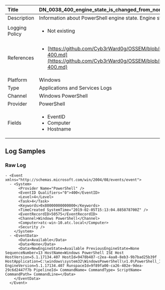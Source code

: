 | Title          | DN_0038_400_engine_state_is_changed_from_none_to_available       |
|:---------------|:------------------|
| Description    | Information about PowerShell engine state. Engine state is changed from None to Available |
| Logging Policy | <ul><li> Not existing </li></ul> |
| References     | <ul><li>[https://github.com/Cyb3rWard0g/OSSEM/blob/master/data_dictionaries/windows/powershell/events/event-400.md](https://github.com/Cyb3rWard0g/OSSEM/blob/master/data_dictionaries/windows/powershell/events/event-400.md)</li></ul> |
| Platform       | Windows    |
| Type           | Applications and Services Logs        |
| Channel        | Windows PowerShell     |
| Provider       | PowerShell    |
| Fields         | <ul><li>EventID</li><li>Computer</li><li>Hostname</li></ul> |


## Log Samples

### Raw Log

```
- <Event xmlns="http://schemas.microsoft.com/win/2004/08/events/event">
  - <System>
      <Provider Name="PowerShell" /> 
      <EventID Qualifiers="0">400</EventID> 
      <Level>4</Level> 
      <Task>4</Task> 
      <Keywords>0x80000000000000</Keywords> 
      <TimeCreated SystemTime="2019-02-05T15:13:04.885878700Z" /> 
      <EventRecordID>50575</EventRecordID> 
      <Channel>Windows PowerShell</Channel> 
      <Computer>atc-win-10.atc.local</Computer> 
      <Security /> 
    </System>
  - <EventData>
      <Data>Available</Data> 
      <Data>None</Data> 
      <Data>NewEngineState=Available PreviousEngineState=None SequenceNumber=13 HostName=Windows PowerShell ISE Host HostVersion=5.1.17134.407 HostId=9478b487-c2ea-4aa8-8eb3-9b7bad25b39f HostApplication=C:\windows\system32\WindowsPowerShell\v1.0\PowerShell_ISE.exe EngineVersion=5.1.17134.407 RunspaceId=9f89fa00-ca26-402e-9dea-29c6d2447f7b PipelineId= CommandName= CommandType= ScriptName= CommandPath= CommandLine=</Data> 
    </EventData>
  </Event>
```




